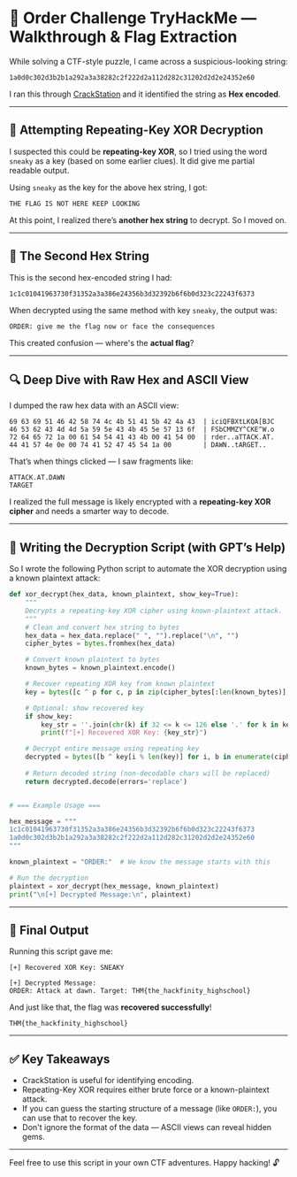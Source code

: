 # 🔐 Order Challenge TryHackMe — Walkthrough & Flag Extraction

While solving a CTF-style puzzle, I came across a suspicious-looking string:

```
1a0d0c302d3b2b1a292a3a38282c2f222d2a112d282c31202d2d2e24352e60
```

I ran this through [CrackStation](https://crackstation.net/) and it identified the string as **Hex encoded**.

---

## 🔁 Attempting Repeating-Key XOR Decryption

I suspected this could be **repeating-key XOR**, so I tried using the word `sneaky` as a key (based on some earlier clues). It did give me partial readable output.

Using `sneaky` as the key for the above hex string, I got:

```
THE FLAG IS NOT HERE KEEP LOOKING
```

At this point, I realized there’s **another hex string** to decrypt. So I moved on.

---

## 🧩 The Second Hex String

This is the second hex-encoded string I had:

```
1c1c01041963730f31352a3a386e24356b3d32392b6f6b0d323c22243f6373
```

When decrypted using the same method with key `sneaky`, the output was:

```
ORDER: give me the flag now or face the consequences
```

This created confusion — where's the **actual flag**?

---

## 🔍 Deep Dive with Raw Hex and ASCII View

I dumped the raw hex data with an ASCII view:

```
69 63 69 51 46 42 58 74 4c 4b 51 41 5b 42 4a 43  | iciQFBXtLKQA[BJC
46 53 62 43 4d 4d 5a 59 5e 43 4b 45 5e 57 13 6f  | FSbCMMZY^CKE^W.o
72 64 65 72 1a 00 61 54 54 41 43 4b 00 41 54 00  | rder..aTTACK.AT.
44 41 57 4e 0e 00 74 41 52 47 45 54 1a 00        | DAWN..tARGET..
```

That’s when things clicked — I saw fragments like:

```
ATTACK.AT.DAWN
TARGET
```

I realized the full message is likely encrypted with a **repeating-key XOR cipher** and needs a smarter way to decode.

---

## 🧠 Writing the Decryption Script (with GPT’s Help)

So I wrote the following Python script to automate the XOR decryption using a known plaintext attack:

```python
def xor_decrypt(hex_data, known_plaintext, show_key=True):
    """
    Decrypts a repeating-key XOR cipher using known-plaintext attack.
    """
    # Clean and convert hex string to bytes
    hex_data = hex_data.replace(" ", "").replace("\n", "")
    cipher_bytes = bytes.fromhex(hex_data)

    # Convert known plaintext to bytes
    known_bytes = known_plaintext.encode()

    # Recover repeating XOR key from known plaintext
    key = bytes([c ^ p for c, p in zip(cipher_bytes[:len(known_bytes)], known_bytes)])

    # Optional: show recovered key
    if show_key:
        key_str = ''.join(chr(k) if 32 <= k <= 126 else '.' for k in key)
        print(f"[+] Recovered XOR Key: {key_str}")

    # Decrypt entire message using repeating key
    decrypted = bytes([b ^ key[i % len(key)] for i, b in enumerate(cipher_bytes)])
    
    # Return decoded string (non-decodable chars will be replaced)
    return decrypted.decode(errors='replace')


# === Example Usage ===

hex_message = """
1c1c01041963730f31352a3a386e24356b3d32392b6f6b0d323c22243f6373
1a0d0c302d3b2b1a292a3a38282c2f222d2a112d282c31202d2d2e24352e60
"""

known_plaintext = "ORDER:"  # We know the message starts with this

# Run the decryption
plaintext = xor_decrypt(hex_message, known_plaintext)
print("\n[+] Decrypted Message:\n", plaintext)
```

---

## 🏁 Final Output

Running this script gave me:

```
[+] Recovered XOR Key: SNEAKY

[+] Decrypted Message:
ORDER: Attack at dawn. Target: THM{the_hackfinity_highschool}
```

And just like that, the flag was **recovered successfully**!

```
THM{the_hackfinity_highschool}
```

---

## ✅ Key Takeaways

- CrackStation is useful for identifying encoding.
- Repeating-Key XOR requires either brute force or a known-plaintext attack.
- If you can guess the starting structure of a message (like `ORDER:`), you can use that to recover the key.
- Don't ignore the format of the data — ASCII views can reveal hidden gems.

---

Feel free to use this script in your own CTF adventures. Happy hacking! 🔓
